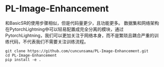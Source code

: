 # PL-Image-Enhancement
和BasicSR的使用步骤相似，但是代码量更少，且功能更多。
数据集和网络架构在PytorchLightning中可以轻易配置成完全分离的模块，通过PytorchLightning，我们可以更加关注于网络本身，而不是繁琐且耦合严重的训练代码，不代表我们不需要关注训练流程。
```
git clone https://github.com/cuncunsama/PL-Image-Enhancement.git
cd PL-Image-Enhancement
pip install -e .
```
